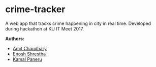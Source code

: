 # crime-tracker

A web app that tracks crime happening in city in real time. Developed during hackathon at KU IT Meet 2017.

**Authors:**
- [Amit Chaudhary](https://github.com/studenton)
- [Enosh Shrestha](https://github.com/eroj333)
- [Kamal Paneru](https://github.com/Kamalpaneru)